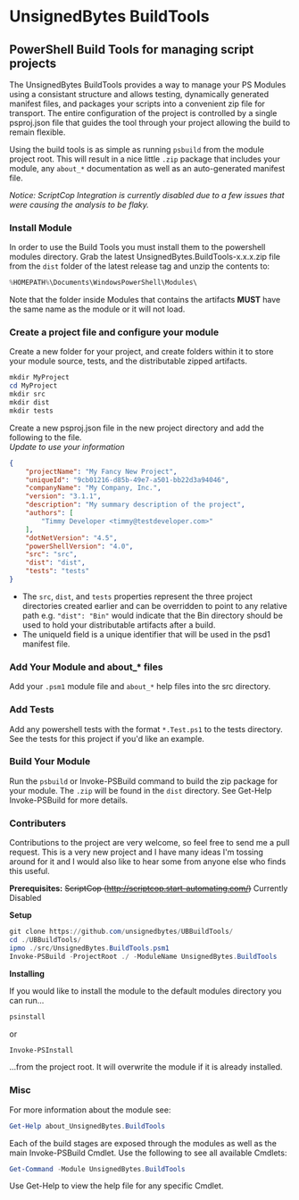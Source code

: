 # UnsignedBytes BuildTools
## PowerShell Build Tools for managing script projects

The UnsignedBytes BuildTools provides a way to manage your PS Modules
using a consistant structure and allows testing, 
dynamically generated manifest files, and packages your scripts
into a convenient zip file for transport. The entire configuration of the 
project is controlled by a single psproj.json file that guides the tool through
your project allowing the build to remain flexible.

Using the build tools is as simple as running `psbuild` from the module project root. This will result in a nice little `.zip` package that includes your module, any `about_*` documentation as well as an auto-generated manifest file.

*Notice: ScriptCop Integration is currently disabled due to a few issues that were causing the analysis to be flaky.*

### Install Module

In order to use the Build Tools you must install them to the powershell modules directory. Grab the latest UnsignedBytes.BuildTools-x.x.x.zip file from the `dist` folder of the latest release tag and unzip the contents to:
```PowerShell
%HOMEPATH%\Documents\WindowsPowerShell\Modules\
```
Note that the folder inside Modules that contains the artifacts __MUST__ have the same name as the module or it will not load.

### Create a project file and configure your module

Create a new folder for your project, and create folders within it to store your module source, tests, and the distributable zipped artifacts.
```PowerShell
mkdir MyProject
cd MyProject
mkdir src
mkdir dist
mkdir tests
```

Create a new psproj.json file in the new project directory and add the following to the file.  
*Update to use your information*

```json
{
	"projectName": "My Fancy New Project",
	"uniqueId": "9cb01216-d85b-49e7-a501-bb22d3a94046",
	"companyName": "My Company, Inc.",
	"version": "3.1.1",
	"description": "My summary description of the project",
	"authors": [
		"Timmy Developer <timmy@testdeveloper.com>"
	],
	"dotNetVersion": "4.5",
	"powerShellVersion": "4.0",
	"src": "src",
	"dist": "dist",
	"tests": "tests"
}
```
* The `src`, `dist`, and `tests` properties represent the three project directories created earlier
and can be overridden to point to any relative path e.g. `"dist": "Bin"` would indicate that the
Bin directory should be used to hold your distributable artifacts after a build.
* The uniqueId field is a unique identifier that will be used in the psd1 manifest file.

### Add Your Module and about_* files

Add your `.psm1` module file and `about_*` help files into the src directory.

### Add Tests

Add any powershell tests with the format `*.Test.ps1` to the tests directory. See the tests for this project if you'd like an example.

### Build Your Module

Run the `psbuild` or Invoke-PSBuild command to build the zip package for your module. The `.zip` will 
be found in the `dist` directory. See Get-Help Invoke-PSBuild for more details.

### Contributers
Contributions to the project are very welcome, so feel free to send me a pull request. This is a very new project and I have many ideas I'm tossing around for it and I would also like to hear some from anyone else who finds this useful.

**Prerequisites:** ~~ScriptCop (http://scriptcop.start-automating.com/)~~ Currently Disabled

**Setup**
```PowerShell
git clone https://github.com/unsignedbytes/UBBuildTools/
cd ./UBBuildTools/
ipmo ./src/UnsignedBytes.BuildTools.psm1 
Invoke-PSBuild -ProjectRoot ./ -ModuleName UnsignedBytes.BuildTools
```
**Installing**

If you would like to install the module to the default modules directory you can run...
```PowerShell
psinstall
```
or
```PowerShell
Invoke-PSInstall
```
...from the project root. It will overwrite the module if it is already installed.

### Misc

For more information about the module see:
```PowerShell
Get-Help about_UnsignedBytes.BuildTools
```

Each of the build stages are exposed through the modules as well as the main Invoke-PSBuild Cmdlet. 
Use the following to see all available Cmdlets:
```PowerShell
Get-Command -Module UnsignedBytes.BuildTools
```
Use Get-Help to view the help file for any specific Cmdlet.
